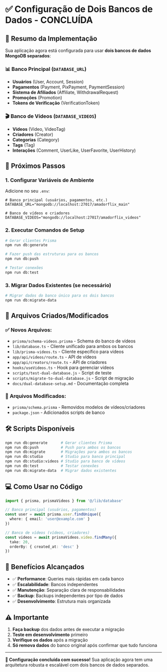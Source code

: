 # ✅ Configuração de Dois Bancos de Dados - CONCLUÍDA

## 🎯 Resumo da Implementação

Sua aplicação agora está configurada para usar **dois bancos de dados MongoDB separados**:

### 📊 **Banco Principal** (`DATABASE_URL`)
- **Usuários** (User, Account, Session)
- **Pagamentos** (Payment, PixPayment, PaymentSession)
- **Sistema de Afiliados** (Affiliate, WithdrawalRequest)
- **Promoções** (Promotion)
- **Tokens de Verificação** (VerificationToken)

### 🎬 **Banco de Vídeos** (`DATABASE_VIDEOS`)
- **Vídeos** (Video, VideoTag)
- **Criadores** (Creator)
- **Categorias** (Category)
- **Tags** (Tag)
- **Interações** (Comment, UserLike, UserFavorite, UserHistory)

## 🚀 **Próximos Passos**

### 1. **Configurar Variáveis de Ambiente**
Adicione no seu `.env`:
```env
# Banco principal (usuários, pagamentos, etc.)
DATABASE_URL="mongodb://localhost:27017/amadorflix_main"

# Banco de vídeos e criadores
DATABASE_VIDEOS="mongodb://localhost:27017/amadorflix_videos"
```

### 2. **Executar Comandos de Setup**
```bash
# Gerar clientes Prisma
npm run db:generate

# Fazer push das estruturas para os bancos
npm run db:push

# Testar conexões
npm run db:test
```

### 3. **Migrar Dados Existentes** (se necessário)
```bash
# Migrar dados do banco único para os dois bancos
npm run db:migrate-data
```

## 📁 **Arquivos Criados/Modificados**

### ✅ **Novos Arquivos:**
- `prisma/schema-videos.prisma` - Schema do banco de vídeos
- `lib/database.ts` - Cliente unificado para ambos os bancos
- `lib/prisma-videos.ts` - Cliente específico para vídeos
- `app/api/videos/route.ts` - API de vídeos
- `app/api/creators/route.ts` - API de criadores
- `hooks/useVideos.ts` - Hook para gerenciar vídeos
- `scripts/test-dual-database.js` - Script de teste
- `scripts/migrate-to-dual-database.js` - Script de migração
- `docs/dual-database-setup.md` - Documentação completa

### 🔄 **Arquivos Modificados:**
- `prisma/schema.prisma` - Removidos modelos de vídeos/criadores
- `package.json` - Adicionados scripts de banco

## 🛠️ **Scripts Disponíveis**

```bash
npm run db:generate      # Gerar clientes Prisma
npm run db:push          # Push para ambos os bancos
npm run db:migrate       # Migrações para ambos os bancos
npm run db:studio        # Studio para banco principal
npm run db:studio:videos # Studio para banco de vídeos
npm run db:test          # Testar conexões
npm run db:migrate-data  # Migrar dados existentes
```

## 💻 **Como Usar no Código**

```typescript
import { prisma, prismaVideos } from '@/lib/database'

// Banco principal (usuários, pagamentos)
const user = await prisma.user.findUnique({
  where: { email: 'user@example.com' }
})

// Banco de vídeos (vídeos, criadores)
const videos = await prismaVideos.video.findMany({
  take: 20,
  orderBy: { created_at: 'desc' }
})
```

## 🎉 **Benefícios Alcançados**

- ✅ **Performance**: Queries mais rápidas em cada banco
- ✅ **Escalabilidade**: Bancos independentes
- ✅ **Manutenção**: Separação clara de responsabilidades
- ✅ **Backup**: Backups independentes por tipo de dados
- ✅ **Desenvolvimento**: Estrutura mais organizada

## ⚠️ **Importante**

1. **Faça backup** dos dados antes de executar a migração
2. **Teste em desenvolvimento** primeiro
3. **Verifique os dados** após a migração
4. **Só remova dados** do banco original após confirmar que tudo funciona

---

**🎯 Configuração concluída com sucesso!** Sua aplicação agora tem uma arquitetura robusta e escalável com dois bancos de dados separados.


